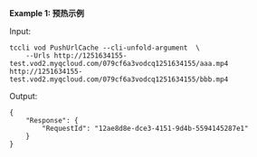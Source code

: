 **Example 1: 预热示例**



Input: 

```
tccli vod PushUrlCache --cli-unfold-argument  \
    --Urls http://1251634155-test.vod2.myqcloud.com/079cf6a3vodcq1251634155/aaa.mp4 http://1251634155-test.vod2.myqcloud.com/079cf6a3vodcq1251634155/bbb.mp4
```

Output: 
```
{
    "Response": {
        "RequestId": "12ae8d8e-dce3-4151-9d4b-5594145287e1"
    }
}
```

